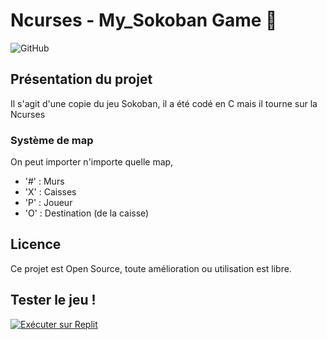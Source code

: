 # Ncurses - My_Sokoban Game 👋 

![GitHub](https://img.shields.io/badge/github-%23121011.svg?style=for-the-badge&logo=github&logoColor=white)

## Présentation du projet

Il s'agit d'une copie du jeu Sokoban, il a été codé en C mais il tourne sur la Ncurses

### Système de map

On peut importer n'importe quelle map, 

 - '#' : Murs
 - 'X' : Caisses
 - 'P' : Joueur
 - 'O' : Destination (de la caisse)

## Licence

Ce projet est Open Source, toute amélioration ou utilisation est libre.

## Tester le jeu !
[![Exécuter sur Replit](https://replit.com/badge/github/EliasJHL/My_Sokoban)](https://replit.com/@elias-josuehajj/MySokoban)
